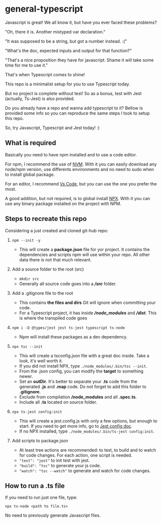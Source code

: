 # general-typescript

Javascript is great! We all know it, but have you ever faced these problems?

"Oh, there it is. Another mistyped var declaration."

"It was supposed to be a string, but got a number instead. :("

"What's the doc, expected inputs and output for that function?"

"That's a nice proposition they have for javascript. Shame it will take some time for me to use it."

That's when Typescript comes to shine!

This repo is a minimalist setup for you to use Typescript today.

But no project is complete without test! So as a bonus, test with Jest (actually, Ts-Jest) is also provided.

Do you already have a repo and wanna add typescript to it? Bellow is provided some info so you can reproduce the same steps I took to setup this repo.

So, try Javascript, Typescript and Jest today! :)

## What is required

Basically you need to have npm installed and to use a code editor.

For npm, I recommend the use of [NVM](https://github.com/nvm-sh/nvm). With it you can easily download any node/npm version, use differents environments and no need to sudo when to install global package.

For an editor, I recommend [Vs Code](https://code.visualstudio.com/), but you can use the one you prefer the most.

A good addition, but not required, is to global install [NPX](https://www.npmjs.com/package/npx). With it you can use any binary package installed on the project with NPM.

## Steps to recreate this repo

Considering a just created and cloned git-hub repo:

1. `npm --init -y`

   - This will create a **package.json** file for yor project. It contains the dependencies and scripts npm will use within your repo. All other data there is not that much relevant.

1. Add a source folder to the root (src)

   - `mkdir src`
   - Generally all source code goes into a **_/src_** folder.

1. Add a .gitignore file to the root

   - This contains **the files and dirs** Git will ignore when committing your code.
   - For a Typescript project, it has inside **_/node_modules_** and **_/dist_**. This is where the transpiled code goes

1. `npm i -D @types/jest jest ts-jest typescript ts-node`

   - Npm will install these packages as a dev dependency.

1. `npx tsc --init`

   - This will create a tsconfig.json file with a great doc inside. Take a look, it's well worth it.
   - If you did not install NPX, type `./node_modules/.bin/tsc --init`.
   - From the .json config, you can modify the **target** to something newer.
   - Set an **outDir**. It's better to separate your **.ts** code from the generated **.js** and **.map** code. Do not forget to add this folder to **.gitignore**.
   - Exclude from compilation **/node_modules** and all **.spec.ts**.
   - Include all **.ts** located on source folder.

1. `npx ts-jest config:init`

   - This will create a jest.config.js with only a few options, but enough to start. If you need to get more info, go to [Jest config doc](https://jestjs.io/docs/en/configuration).
   - If no NPX installed, type `./node_modules/.bin/ts-jest config:init`.

1. Add scripts to package.json

   - At least tree actions are recommended: to test, to build and to watch for code changes. For each action, one script is needed.
   - `"test": "jest"` to init test with jest.
   - `"build": "tsc"` to generate your js code.
   - `"watch": "tsc --watch"` to generate and watch for code changes.

## How to run a .ts file

If you need to run just one file, type:

`npx ts-node <path to file.ts>`

No need to previously generate Javascript files.
